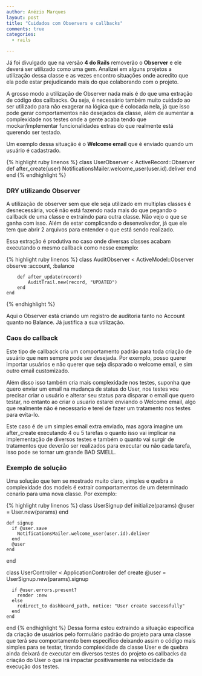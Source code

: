 ```yaml
---
author: Anézio Marques
layout: post
title: "Cuidados com Observers e callbacks"
comments: true
categories:
  - rails

---
```


Já foi divulgado que na versão __4 do Rails__ removerão o __Observer__ e ele deverá ser utilizado como uma gem. Analizei em alguns projetos a utilização dessa classe e as vezes encontro situações onde acredito que ela pode estar prejudicando mais do que colaborando com o projeto.
<!--more-->

A grosso modo a utilização de Observer nada mais é do que uma extração de código dos callbacks. Ou seja, é necessário também muito cuidado ao ser utilizado para não exagerar na lógica que é colocada nela, já que isso pode gerar comportamentos não desejados da classe, além de aumentar a complexidade nos testes onde a gente acaba tendo que mockar/implementar funcionalidades extras do que realmente está querendo ser testado.

Um exemplo dessa situação é o __Welcome email__ que é enviado quando um usuário é cadastrado.

{% highlight ruby linenos %}
	class UserObserver < ActiveRecord::Observer
		def after_create(user)
			NotificationsMailer.welcome_user(user.id).deliver
		end
	end
{% endhighlight %}

### DRY utilizando Observer ###

A utilização de observer sem que ele seja utilizado em multiplas classes é desnecessária, você não está fazendo nada mais do que pegando o callback de uma classe e extraindo para outra classe. Não vejo o que se ganha com isso. Além de estar complicando o desenvolvedor, já que ele tem que abrir 2 arquivos para entender o que está sendo realizado.

Essa extração é produtiva no caso onde diversas classes acabam executando o mesmo callback como nesse exemplo:

{% highlight ruby linenos %}
	class AuditObserver < ActiveModel::Observer
		observe :account, :balance

		def after_update(record)
			AuditTrail.new(record, "UPDATED")
		end
	end
{% endhighlight %}


Aqui o Observer está criando um registro de auditoria tanto no Account quanto no Balance. Já justifica a sua utilização.


### Caos do callback ###

Este tipo de callback cria um comportamento padrão para toda criação de usuário que nem sempre pode ser desejada. Por exemplo, posso querer importar usuários e não querer que seja disparado o welcome email, e sim outro email customizado.

Além disso isso também cria mais complexidade nos testes, suponha que quero enviar um email na mudança de status do User, nos testes vou precisar criar o usuário e alterar seu status para disparar o email que quero testar, no entanto ao criar o usuario estarei enviando o Welcome email, algo que realmente não é necessario e terei de fazer um tratamento nos testes para evita-lo.

Este caso é de um simples email extra enviado, mas agora imagine um after_create executando 4 ou 5 tarefas o quanto isso vai implicar na implementação de diversos testes e também o quanto vai surgir de tratamentos que deverão ser realizados para executar ou não cada tarefa, isso pode se tornar um grande BAD SMELL.


### Exemplo de solução ###

Uma solução que tem se mostrado muito claro, simples e quebra a complexidade dos models é extrair comportamentos de um determinado cenario para uma nova classe. Por exemplo:

{% highlight ruby linenos %}
  class UserSignup
    def initialize(params)
      @user = User.new(params)
    end

    def signup
      if @user.save
        NotificationsMailer.welcome_user(user.id).deliver
      end
      @user
    end
  end

  class UserController < ApplicationController
    def create
      @user = UserSignup.new(params).signup

      if @user.errors.present?
        render :new
      else
        redirect_to dashboard_path, notice: "User create successfully"
      end
    end
  end
{% endhighlight %}
Dessa forma estou extraindo a situação específica da criação de usuários pelo formulário padrão do projeto para uma classe que terá seu comportamento bem específico deixando assim o código mais simples para se testar, tirando complexidade da classe User e de quebra ainda deixará de executar em diversos testes do projeto os callbacks da criação do User o que irá impactar positivamente na velocidade da execução dos testes.
